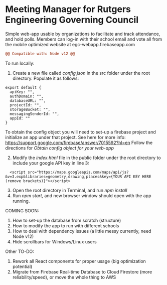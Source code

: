# Meeting Manager for Rutgers Engineering Governing Council
Simple web-app usable by organizations to facilitate and track attendance, and hold polls. Members can log-in with their school email and vote all from the mobile optimized website at egc-webapp.firebaseapp.com
```diff
@@ Compatible with: Node v12 @@
```
To run locally:
1. Create a new file called *config.json* in the src folder under the root directory. Populate it as follows:
```
export default {
  apiKey: "",
  authDomain: "",
  databaseURL: "",
  projectId: "",
  storageBucket: "",
  messagingSenderId: "",
  appId: ""
}
```
 To obtain the config object you will need to set-up a firebase project and initialize an app under that project.
 See here for more info: https://support.google.com/firebase/answer/7015592?hl=en
 Follow the directions for *Obtain config object for your web-app*

2. Modify the *index.html* file in the public folder under the root directory to include your google API key in line 3:
```
  <script src="https://maps.googleapis.com/maps/api/js?&v=3.exp&libraries=geometry,drawing,places&key={YOUR API KEY HERE (remove brackets)}"></script>
```

3. Open the root directory in Terminal, and run *npm install*
4. Run *npm start*, and new browser window should open with the app running.

COMING SOON:
1. How to set-up the database from scratch (structure)
2. How to modify the app to run with different schools
3. How to deal with dependency issues (a little messy currently, need Node v12)
4. Hide scrollbars for Windows/Linux users

Other TO-DO:
1. Rework all React components for proper usage (big optimization potential)
2. Migrate from Firebase Real-time Database to Cloud Firestore (more reliability/speed), or move the whole thing to AWS
